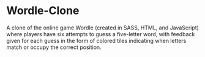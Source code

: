 # Wordle-Clone
A clone of the online game Wordle (created in SASS, HTML, and JavaScript) where players have six attempts to guess a five-letter word, with feedback given for each guess in the form of colored tiles indicating when letters match or occupy the correct position.
